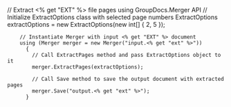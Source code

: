 // Extract <% get "EXT" %> file pages using GroupDocs.Merger API
        // Initialize ExtractOptions class with selected page numbers
        ExtractOptions extractOptions = new ExtractOptions(new int[] { 2, 5 });

        // Instantiate Merger with input <% get "EXT" %> document
        using (Merger merger = new Merger("input.<% get "ext" %>"))
          {
            // Call ExtractPages method and pass ExtractOptions object to it
            merger.ExtractPages(extractOptions);
    
            // Call Save method to save the output document with extracted pages
            merger.Save("output.<% get "ext" %>");
          }